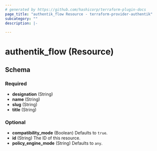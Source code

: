 ```yaml
---
# generated by https://github.com/hashicorp/terraform-plugin-docs
page_title: "authentik_flow Resource - terraform-provider-authentik"
subcategory: ""
description: |-
  
---
```


# authentik_flow (Resource)





<!-- schema generated by tfplugindocs -->
## Schema

### Required

- **designation** (String)
- **name** (String)
- **slug** (String)
- **title** (String)

### Optional

- **compatibility_mode** (Boolean) Defaults to `true`.
- **id** (String) The ID of this resource.
- **policy_engine_mode** (String) Defaults to `any`.


